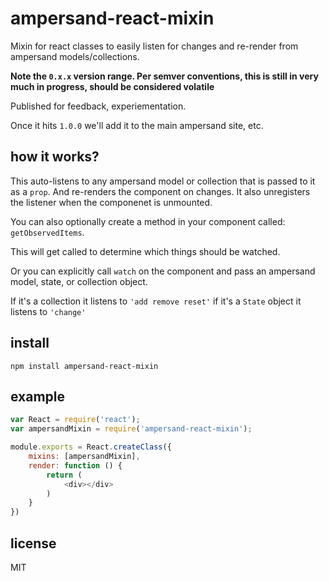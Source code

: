 # ampersand-react-mixin

Mixin for react classes to easily listen for changes and re-render from ampersand models/collections.

**Note the `0.x.x` version range. Per semver conventions, this is still in very much in progress, should be considered volatile**

Published for feedback, experiementation.

Once it hits `1.0.0` we'll add it to the main ampersand site, etc.

## how it works?

This auto-listens to any ampersand model or collection that is passed to it as a `prop`. And re-renders the component on changes. It also unregisters the listener when the componenet is unmounted.

You can also optionally create a method in your component called: `getObservedItems`.

This will get called to determine which things should be watched.

Or you can explicitly call `watch` on the component and pass an ampersand model, state, or collection object.

If it's a collection it listens to `'add remove reset'` if it's a `State` object it listens to `'change'`

## install

```
npm install ampersand-react-mixin
```

## example

```javascript
var React = require('react');
var ampersandMixin = require('ampersand-react-mixin');

module.exports = React.createClass({
    mixins: [ampersandMixin],
    render: function () {
        return (
            <div></div>
        )
    }
})

```

## license

MIT

